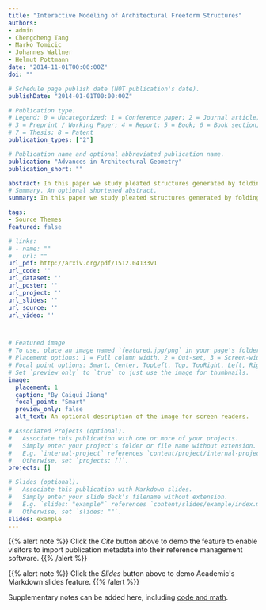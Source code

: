 ```yaml
---
title: "Interactive Modeling of Architectural Freeform Structures"
authors: 
- admin
- Chengcheng Tang
- Marko Tomicic
- Johannes Wallner
- Helmut Pottmann
date: "2014-11-01T00:00:00Z"
doi: ""

# Schedule page publish date (NOT publication's date).
publishDate: "2014-01-01T00:00:00Z"

# Publication type.
# Legend: 0 = Uncategorized; 1 = Conference paper; 2 = Journal article;
# 3 = Preprint / Working Paper; 4 = Report; 5 = Book; 6 = Book section;
# 7 = Thesis; 8 = Patent
publication_types: ["2"]

# Publication name and optional abbreviated publication name.
publication: "Advances in Architectural Geometry"
publication_short: ""

abstract: In this paper we study pleated structures generated by folding paper along curved creases. We discuss their properties and the special case of principal pleated structures. A discrete version of pleated structures is particularly interesting because of the rich geometric properties of the principal case, where we are able to establish a series of analogies between the smooth and discrete situations, as well as several equivalent characterizations of the principal property.These include being a conical mesh, and being flat-foldable. This structure-preserving discretization is the basis of computation and design.We propose a new method for designing pleated structures and reconstructing reference shapes as pleated structures. We first gain an overview of possible crease patterns by establishing a connection to pseudogeodesics, and then initialize and optimize a quad mesh so as to become a discrete pleated structure. We conclude by showing applications in design and reconstruction, including cases with combinatorial singularities.Our work is relevant to fabrication in so far as the offset properties of principal pleated structures allow us to construct curved sculptures of finite thickness.
# Summary. An optional shortened abstract.
summary: In this paper we study pleated structures generated by folding paper along curved creases. We discuss their properties and the special case of principal pleated structures.

tags:
- Source Themes
featured: false

# links:
# - name: ""
#   url: ""
url_pdf: http://arxiv.org/pdf/1512.04133v1
url_code: ''
url_dataset: ''
url_poster: ''
url_project: ''
url_slides: ''
url_source: ''
url_video: ''



# Featured image
# To use, place an image named `featured.jpg/png` in your page's folder.
# Placement options: 1 = Full column width, 2 = Out-set, 3 = Screen-width
# Focal point options: Smart, Center, TopLeft, Top, TopRight, Left, Right, BottomLeft, Bottom, BottomRight
# Set `preview_only` to `true` to just use the image for thumbnails.
image:
  placement: 1
  caption: "By Caigui Jiang"
  focal_point: "Smart"
  preview_only: false
  alt_text: An optional description of the image for screen readers.

# Associated Projects (optional).
#   Associate this publication with one or more of your projects.
#   Simply enter your project's folder or file name without extension.
#   E.g. `internal-project` references `content/project/internal-project/index.md`.
#   Otherwise, set `projects: []`.
projects: []

# Slides (optional).
#   Associate this publication with Markdown slides.
#   Simply enter your slide deck's filename without extension.
#   E.g. `slides: "example"` references `content/slides/example/index.md`.
#   Otherwise, set `slides: ""`.
slides: example
---
```


{{% alert note %}}
Click the *Cite* button above to demo the feature to enable visitors to import publication metadata into their reference management software.
{{% /alert %}}

{{% alert note %}}
Click the *Slides* button above to demo Academic's Markdown slides feature.
{{% /alert %}}

Supplementary notes can be added here, including [code and math](https://sourcethemes.com/academic/docs/writing-markdown-latex/).
